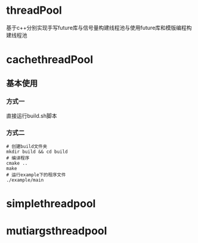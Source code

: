 # threadPool
基于c++分别实现手写future库与信号量构建线程池与使用future库和模版编程构建线程池
# cachethreadPool
## 基本使用
### 方式一
直接运行build.sh脚本
### 方式二
```
# 创建build文件夹
mkdir build && cd build
# 编译程序
cmake ..
make
# 运行example下的程序文件
./example/main
```
# simplethreadpool

# mutiargsthreadpool

